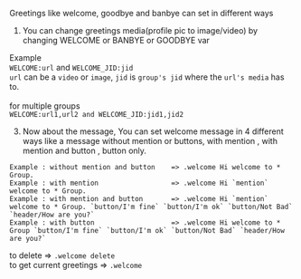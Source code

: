 Greetings like welcome, goodbye and banbye can set in different ways
1. You can change greetings media(profile pic to image/video) by changing WELCOME or BANBYE or GOODBYE var<br>

Example<br>`WELCOME:url` and `WELCOME_JID:jid`<br>
`url` can be a `video` or `image`, `jid` is `group's jid` where the `url's media` has to.<br><br>
for multiple groups<br>
`WELCOME:url1,url2 and WELCOME_JID:jid1,jid2`

3. Now about the message, You can set welcome message in 4 different ways like a message without mention or buttons, with mention , with mention and button , button only.

```
Example : without mention and button    => .welcome Hi welcome to * Group.
Example : with mention                  => .welcome Hi `mention` welcome to * Group.
Example : with mention and button       => .welcome Hi `mention` welcome to * Group. `button/I'm fine` `button/I'm ok` `button/Not Bad` `header/How are you?`
Example : with button                   => .welcome Hi welcome to * Group `button/I'm fine` `button/I'm ok` `button/Not Bad` `header/How are you?`
```
to delete                => `.welcome delete `<br>
to get current greetings => `.welcome`
